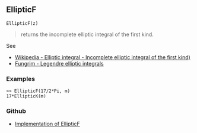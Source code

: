 ## EllipticF

```
EllipticF(z)
```

> returns the incomplete elliptic integral of the first kind. 
   

See
* [Wikipedia - Elliptic integral - Incomplete elliptic integral of the first kind)](https://en.wikipedia.org/wiki/Elliptic_integral#Incomplete_elliptic_integral_of_the_first_kind)
* [Fungrim - Legendre elliptic integrals](http://fungrim.org/topic/Legendre_elliptic_integrals/)

### Examples

```
>> EllipticF(17/2*Pi, m)
17*EllipticK(m)
```


### Github

* [Implementation of EllipticF](https://github.com/axkr/symja_android_library/blob/master/symja_android_library/matheclipse-core/src/main/java/org/matheclipse/core/builtin/EllipticIntegrals.java#L576) 
